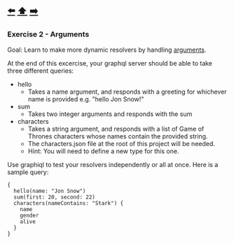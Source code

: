 [⬅️](exercise-1.md) [⬆️️](../README.md) [➡️](exercise-3.md)
---

### Exercise 2 - Arguments

Goal:
Learn to make more dynamic resolvers by handling [arguments](http://graphql.org/learn/queries/#arguments).

At the end of this excercise, your graphql server should be able to take three different queries:

* hello
  - Takes a name argument, and responds with a greeting for whichever name is provided e.g. "hello Jon Snow!"
* sum
  - Takes two integer arguments and responds with the sum
* characters
  - Takes a string argument, and responds with a list of Game of Thrones characters whose names contain the provided string.
  - The characters.json file at the root of this project will be needed.
  - Hint: You will need to define a new type for this one.

Use graphiql to test your resolvers independently or all at once. Here is a sample query:

```
{
  hello(name: "Jon Snow")
  sum(first: 20, second: 22)
  characters(nameContains: "Stark") {
    name
    gender
    alive
  }
}
```